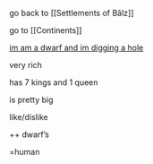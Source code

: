 go back to [[Settlements of Bâlz]]

go to [[Continents]]

[im am a dwarf and im digging a hole](https://www.youtube.com/watch?v=VwVL-2GR7Qw&ab_channel=WindRose-Topic) 

very rich

has 7 kings and 1 queen

 is pretty big


like/dislike

++ dwarf’s

=human  
